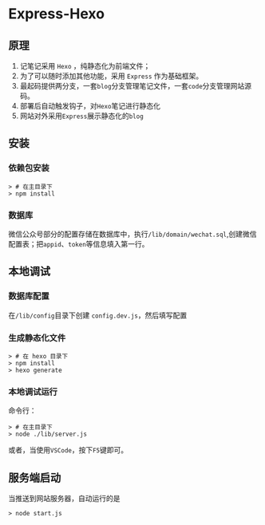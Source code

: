 # Express-Hexo

## 原理

1. 记笔记采用 `Hexo` ，纯静态化为前端文件；
2. 为了可以随时添加其他功能，采用 `Express` 作为基础框架。
3. 最起码提供两分支，一套`blog`分支管理笔记文件，一套`code`分支管理网站源码。
4. 部署后自动触发钩子，对`Hexo`笔记进行静态化
5. 网站对外采用`Express`展示静态化的`blog`


## 安装

### 依赖包安装
```
> # 在主目录下
> npm install
```

### 数据库

微信公众号部分的配置存储在数据库中，执行`/lib/domain/wechat.sql`,创建微信配置表；把`appid`、`token`等信息填入第一行。

## 本地调试

### 数据库配置

在`/lib/config`目录下创建 `config.dev.js`，然后填写配置

### 生成静态化文件

```
> # 在 hexo 目录下 
> npm install
> hexo generate
```

### 本地调试运行

命令行：
```
> # 在主目录下
> node ./lib/server.js 
```
或者，当使用`VSCode`，按下`F5`键即可。


## 服务端启动

当推送到网站服务器，自动运行的是
```
> node start.js
```